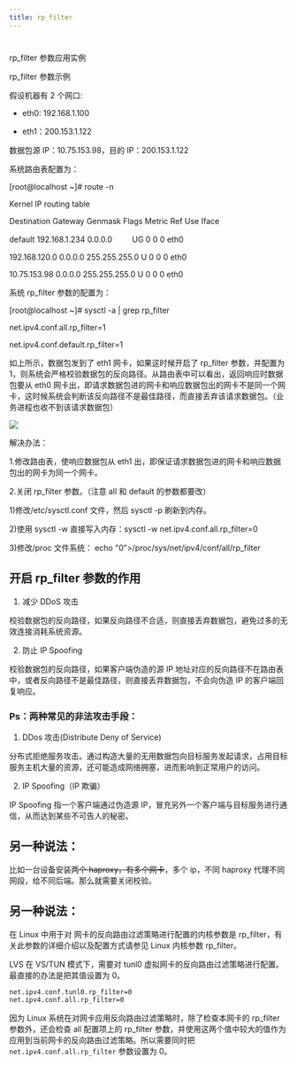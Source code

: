 ```yaml
---
title: rp_filter
---
```


#

rp_filter 参数应用实例

rp_filter 参数示例

假设机器有 2 个网口:

- eth0: 192.168.1.100

- eth1：200.153.1.122

数据包源 IP：10.75.153.98，目的 IP：200.153.1.122

系统路由表配置为：

\[root@localhost ~]# route -n

Kernel IP routing table

Destination Gateway Genmask Flags Metric Ref Use Iface

default 192.168.1.234 0.0.0.0 　　 UG 0 0 0 eth0

192.168.120.0 0.0.0.0 255.255.255.0 U 0 0 0 eth0

10.75.153.98 0.0.0.0 255.255.255.0 U 0 0 0 eth0

系统 rp_filter 参数的配置为：

\[root@localhost ~]# sysctl -a | grep rp_filter

net.ipv4.conf.all.rp_filter=1

net.ipv4.conf.default.rp_filter=1

如上所示，数据包发到了 eth1 网卡，如果这时候开启了 rp_filter 参数，并配置为 1，则系统会严格校验数据包的反向路径。从路由表中可以看出，返回响应时数据包要从 eth0 网卡出，即请求数据包进的网卡和响应数据包出的网卡不是同一个网卡，这时候系统会判断该反向路径不是最佳路径，而直接丢弃该请求数据包。（业务进程也收不到该请求数据包）

![](https://notes-learning.oss-cn-beijing.aliyuncs.com/zhv2lk/1616168317314-27937a08-a8c2-41a5-b15c-2cd36722d4ca.png)

解决办法：

1.修改路由表，使响应数据包从 eth1 出，即保证请求数据包进的网卡和响应数据包出的网卡为同一个网卡。

2.关闭 rp_filter 参数。（注意 all 和 default 的参数都要改）

1\)修改/etc/sysctl.conf 文件，然后 sysctl -p 刷新到内存。

2\)使用 sysctl -w 直接写入内存：sysctl -w net.ipv4.conf.all.rp_filter=0

3\)修改/proc 文件系统： echo "0">/proc/sys/net/ipv4/conf/all/rp_filter

## 开启 rp_filter 参数的作用

1. 减少 DDoS 攻击

校验数据包的反向路径，如果反向路径不合适，则直接丢弃数据包，避免过多的无效连接消耗系统资源。

2. 防止 IP Spoofing

校验数据包的反向路径，如果客户端伪造的源 IP 地址对应的反向路径不在路由表中，或者反向路径不是最佳路径，则直接丢弃数据包，不会向伪造 IP 的客户端回复响应。

### Ps：两种常见的非法攻击手段：

1. DDos 攻击(Distribute Deny of Service)

分布式拒绝服务攻击。通过构造大量的无用数据包向目标服务发起请求，占用目标服务主机大量的资源，还可能造成网络拥塞，进而影响到正常用户的访问。

2. IP Spoofing（IP 欺骗）

IP Spoofing 指一个客户端通过伪造源 IP，冒充另外一个客户端与目标服务进行通信，从而达到某些不可告人的秘密。

## 另一种说法：

比如一台设备安装两~~个 ~~haproxy，有多个网~~卡~~，多个 ip，不同 haproxy 代理不同网段，给不同后端。那么就需要关闭校验。

## 另一种说法：

在 Linux 中用于对 网卡的反向路由过滤策略进行配置的内核参数是 rp_filter，有关此参数的详细介绍以及配置方式请参见 Linux 内核参数 rp_filter。

LVS 在 VS/TUN 模式下，需要对 tunl0 虚拟网卡的反向路由过滤策略进行配置。最直接的办法是把其值设置为 0。

```bash
net.ipv4.conf.tunl0.rp_filter=0
net.ipv4.conf.all.rp_filter=0
```

因为 Linux 系统在对网卡应用反向路由过滤策略时，除了检查本网卡的 rp_filter 参数外，还会检查 all 配置项上的 rp_filter 参数，并使用这两个值中较大的值作为应用到当前网卡的反向路由过滤策略。所以需要同时把 `net.ipv4.conf.all.rp_filter` 参数设置为 0。
